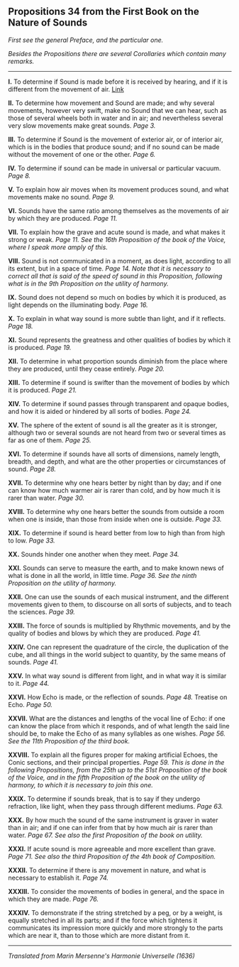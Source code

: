 
## Propositions 34 from the First Book on the Nature of Sounds

*First see the general Preface, and the particular one.*

*Besides the Propositions there are several Corollaries which contain many remarks.*

---

**I.** To determine if Sound is made before it is received by hearing, and if it is different from the movement of air. [Link](first-book-nature-and-properties-of-sound.md)

**II.** To determine how movement and Sound are made; and why several movements, however very swift, make no Sound that we can hear, such as those of several wheels both in water and in air; and nevertheless several very slow movements make great sounds. *Page 3.*

**III.** To determine if Sound is the movement of exterior air, or of interior air, which is in the bodies that produce sound; and if no sound can be made without the movement of one or the other. *Page 6.*

**IV.** To determine if sound can be made in universal or particular vacuum. *Page 8.*

**V.** To explain how air moves when its movement produces sound, and what movements make no sound. *Page 9.*

**VI.** Sounds have the same ratio among themselves as the movements of air by which they are produced. *Page 11.*

**VII.** To explain how the grave and acute sound is made, and what makes it strong or weak. *Page 11.*
*See the 16th Proposition of the book of the Voice, where I speak more amply of this.*

**VIII.** Sound is not communicated in a moment, as does light, according to all its extent, but in a space of time. *Page 14.*
*Note that it is necessary to correct all that is said of the speed of sound in this Proposition, following what is in the 9th Proposition on the utility of harmony.*

**IX.** Sound does not depend so much on bodies by which it is produced, as light depends on the illuminating body. *Page 16.*

**X.** To explain in what way sound is more subtle than light, and if it reflects. *Page 18.*

**XI.** Sound represents the greatness and other qualities of bodies by which it is produced. *Page 19.*

**XII.** To determine in what proportion sounds diminish from the place where they are produced, until they cease entirely. *Page 20.*

**XIII.** To determine if sound is swifter than the movement of bodies by which it is produced. *Page 21.*

**XIV.** To determine if sound passes through transparent and opaque bodies, and how it is aided or hindered by all sorts of bodies. *Page 24.*

**XV.** The sphere of the extent of sound is all the greater as it is stronger, although two or several sounds are not heard from two or several times as far as one of them. *Page 25.*

**XVI.** To determine if sounds have all sorts of dimensions, namely length, breadth, and depth, and what are the other properties or circumstances of sound. *Page 28.*

**XVII.** To determine why one hears better by night than by day; and if one can know how much warmer air is rarer than cold, and by how much it is rarer than water. *Page 30.*

**XVIII.** To determine why one hears better the sounds from outside a room when one is inside, than those from inside when one is outside. *Page 33.*

**XIX.** To determine if sound is heard better from low to high than from high to low. *Page 33.*

**XX.** Sounds hinder one another when they meet. *Page 34.*

**XXI.** Sounds can serve to measure the earth, and to make known news of what is done in all the world, in little time. *Page 36.*
*See the ninth Proposition on the utility of harmony.*

**XXII.** One can use the sounds of each musical instrument, and the different movements given to them, to discourse on all sorts of subjects, and to teach the sciences. *Page 39.*

**XXIII.** The force of sounds is multiplied by Rhythmic movements, and by the quality of bodies and blows by which they are produced. *Page 41.*

**XXIV.** One can represent the quadrature of the circle, the duplication of the cube, and all things in the world subject to quantity, by the same means of sounds. *Page 41.*

**XXV.** In what way sound is different from light, and in what way it is similar to it. *Page 44.*

**XXVI.** How Echo is made, or the reflection of sounds. *Page 48.* Treatise on Echo. *Page 50.*

**XXVII.** What are the distances and lengths of the vocal line of Echo: if one can know the place from which it responds, and of what length the said line should be, to make the Echo of as many syllables as one wishes. *Page 56.*
*See the 11th Proposition of the third book.*

**XXVIII.** To explain all the figures proper for making artificial Echoes, the Conic sections, and their principal properties. *Page 59.*
*This is done in the following Propositions, from the 25th up to the 51st Proposition of the book of the Voice, and in the fifth Proposition of the book on the utility of harmony, to which it is necessary to join this one.*

**XXIX.** To determine if sounds break, that is to say if they undergo refraction, like light, when they pass through different mediums. *Page 63.*

**XXX.** By how much the sound of the same instrument is graver in water than in air; and if one can infer from that by how much air is rarer than water. *Page 67.*
*See also the first Proposition of the book on utility.*

**XXXI.** If acute sound is more agreeable and more excellent than grave. *Page 71.*
*See also the third Proposition of the 4th book of Composition.*

**XXXII.** To determine if there is any movement in nature, and what is necessary to establish it. *Page 74.*

**XXXIII.** To consider the movements of bodies in general, and the space in which they are made. *Page 76.*

**XXXIV.** To demonstrate if the string stretched by a peg, or by a weight, is equally stretched in all its parts; and if the force which tightens it communicates its impression more quickly and more strongly to the parts which are near it, than to those which are more distant from it.

---

*Translated from Marin Mersenne's Harmonie Universelle (1636)*